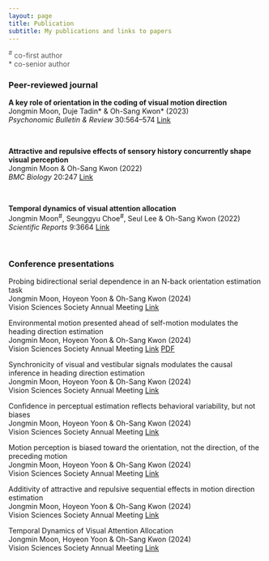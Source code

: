 ```yaml
---
layout: page
title: Publication
subtitle: My publications and links to papers
---
```

<script type="text/javascript" src="https://d1bxh8uas1mnw7.cloudfront.net/assets/embed.js"></script>
<script async src="https://badge.dimensions.ai/badge.js" charset="utf-8"></script>

<span style="font-size: 14px !important; color: #555;">
<sup>#</sup> co-first author
<br>* co-senior author
</span>

### Peer-reviewed journal

<p><b>A key role of orientation in the coding of visual motion direction</b>
<br>Jongmin Moon, Duje Tadin* & Oh-Sang Kwon* (2023)
<br><i>Psychonomic Bulletin & Review</i> 30:564–574 <a href="https://link.springer.com/article/10.3758/s13423-022-02181-2">Link</a></p>

<div data-badge-popover="right" data-badge-type="donut" data-doi="10.3758/s13423-022-02181-2" data-badge-popover='left' data-hide-no-mentions="true" class="altmetric-embed" style="display: inline-block;"></div> &nbsp;
<span class="__dimensions_badge_embed__" data-doi="10.3758/s13423-022-02181-2" data-legend="hover-right" data-style="small_circle"></span>

<p><b>Attractive and repulsive effects of sensory history concurrently shape visual perception</b>
<br>Jongmin Moon & Oh-Sang Kwon (2022)
<br><i>BMC Biology</i> 20:247 <a href="https://link.springer.com/article/10.1186/s12915-022-01444-7">Link</a></p>

<div data-badge-popover="right" data-badge-type="donut" data-doi="110.1186/s12915-022-01444-7" data-badge-popover='left' data-hide-no-mentions="true" class="altmetric-embed" style="display: inline-block;"></div> &nbsp;
<span class="__dimensions_badge_embed__" data-doi="10.1186/s12915-022-01444-7" data-legend="hover-right" data-style="small_circle"></span>

<p><b>Temporal dynamics of visual attention allocation</b>
<br>Jongmin Moon<sup>#</sup>, Seunggyu Choe<sup>#</sup>, Seul Lee & Oh-Sang Kwon (2022)
<br><i>Scientific Reports</i> 9:3664 <a href="https://www.nature.com/articles/s41598-019-40281-7">Link</a></p>

<div data-badge-popover="right" data-badge-type="donut" data-doi="10.1038/s41598-019-40281-7" data-badge-popover='left' data-hide-no-mentions="true" class="altmetric-embed" style="display: inline-block;"></div> &nbsp;
<span class="__dimensions_badge_embed__" data-doi="10.1038/s41598-019-40281-7" data-legend="hover-right" data-style="small_circle"></span>

### Conference presentations

<p>Probing bidirectional serial dependence in an N-back orientation estimation task
<br>Jongmin Moon, Hoyeon Yoon & Oh-Sang Kwon (2024)
<br>Vision Sciences Society Annual Meeting <a href="https://doi.org/10.1167/jov.24.10.367">Link</a></p>

<p>Environmental motion presented ahead of self-motion modulates the heading direction estimation
<br>Jongmin Moon, Hoyeon Yoon & Oh-Sang Kwon (2024)
<br>Vision Sciences Society Annual Meeting <a href="https://2023.ccneuro.org/view_paper217e.html?PaperNum=1222">Link</a> <a href="https://2023.ccneuro.org/proceedings/0000386.pdf?s=W&pn=1222">PDF</a></p>

<p>Synchronicity of visual and vestibular signals modulates the causal inference in heading direction estimation
<br>Jongmin Moon, Hoyeon Yoon & Oh-Sang Kwon (2024)
<br>Vision Sciences Society Annual Meeting <a href="https://doi.org/10.1167/jov.23.9.5227">Link</a></p>

<p>Confidence in perceptual estimation reflects behavioral variability, but not biases
<br>Jongmin Moon, Hoyeon Yoon & Oh-Sang Kwon (2024)
<br>Vision Sciences Society Annual Meeting <a href="https://doi.org/10.1167/jov.22.14.3920">Link</a></p>

<p>Motion perception is biased toward the orientation, not the direction, of the preceding motion
<br>Jongmin Moon, Hoyeon Yoon & Oh-Sang Kwon (2024)
<br>Vision Sciences Society Annual Meeting <a href="https://doi.org/10.1167/jov.20.11.1762">Link</a></p>

<p>Additivity of attractive and repulsive sequential effects in motion direction estimation
<br>Jongmin Moon, Hoyeon Yoon & Oh-Sang Kwon (2024)
<br>Vision Sciences Society Annual Meeting <a href="https://doi.org/10.1167/19.10.295a">Link</a></p>

<p>Temporal Dynamics of Visual Attention Allocation
<br>Jongmin Moon, Hoyeon Yoon & Oh-Sang Kwon (2024)
<br>Vision Sciences Society Annual Meeting <a href="https://doi.org/10.1167/18.10.1025">Link</a></p>
